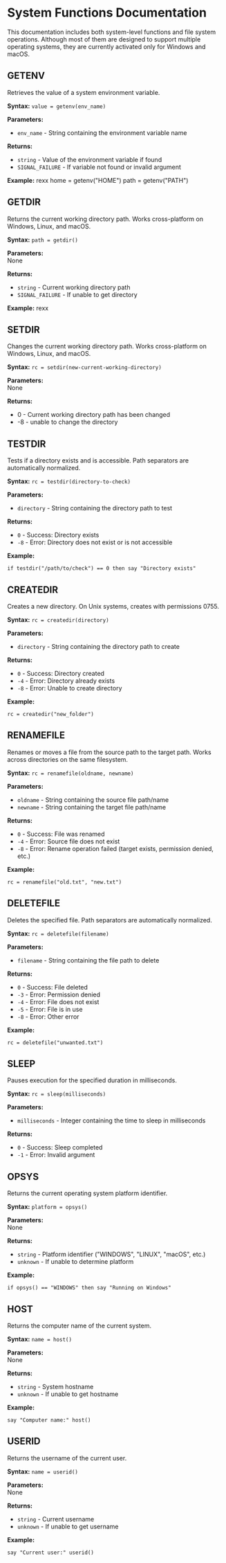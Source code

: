 # System Functions Documentation
This documentation includes both system-level functions and file system operations.
Although most of them are designed to support multiple operating systems, they are currently activated only for Windows and macOS.

## GETENV
Retrieves the value of a system environment variable.

**Syntax:** `value = getenv(env_name)`

**Parameters:**
- `env_name` - String containing the environment variable name

**Returns:**
- `string` - Value of the environment variable if found
- `SIGNAL_FAILURE` - If variable not found or invalid argument

**Example:**
rexx
home = getenv("HOME")
path = getenv("PATH")

## GETDIR
Returns the current working directory path. Works cross-platform on Windows, Linux, and macOS.

**Syntax:** `path = getdir()`

**Parameters:**  
None

**Returns:**
- `string` - Current working directory path
- `SIGNAL_FAILURE` - If unable to get directory

**Example:**
rexx

## SETDIR
Changes the current working directory path. Works cross-platform on Windows, Linux, and macOS.

**Syntax:** `rc = setdir(new-current-working-directory)`

**Parameters:**  
None

**Returns:**
- 0  - Current working directory path has been changed
- -8 - unable to change the directory

## TESTDIR
Tests if a directory exists and is accessible. Path separators are automatically normalized.

**Syntax:** `rc = testdir(directory-to-check)`

**Parameters:**
- `directory` - String containing the directory path to test

**Returns:**
- `0` - Success: Directory exists
- `-8` - Error: Directory does not exist or is not accessible

**Example:**
```rexx
if testdir("/path/to/check") == 0 then say "Directory exists"
```

## CREATEDIR
Creates a new directory. On Unix systems, creates with permissions 0755.

**Syntax:** `rc = createdir(directory)`

**Parameters:**
- `directory` - String containing the directory path to create

**Returns:**
- `0` - Success: Directory created
- `-4` - Error: Directory already exists
- `-8` - Error: Unable to create directory

**Example:**
```rexx
rc = createdir("new_folder")
```

## RENAMEFILE
Renames or moves a file from the source path to the target path. Works across directories on the same filesystem.

**Syntax:** `rc = renamefile(oldname, newname)`

**Parameters:**
- `oldname` - String containing the source file path/name
- `newname` - String containing the target file path/name

**Returns:**
- `0` - Success: File was renamed
- `-4` - Error: Source file does not exist
- `-8` - Error: Rename operation failed (target exists, permission denied, etc.)

**Example:**
```rexx
rc = renamefile("old.txt", "new.txt")
```

## DELETEFILE
Deletes the specified file. Path separators are automatically normalized.

**Syntax:** `rc = deletefile(filename)`

**Parameters:**
- `filename` - String containing the file path to delete

**Returns:**
- `0` - Success: File deleted
- `-3` - Error: Permission denied
- `-4` - Error: File does not exist
- `-5` - Error: File is in use
- `-8` - Error: Other error

**Example:**
```rexx
rc = deletefile("unwanted.txt")
```
## SLEEP
Pauses execution for the specified duration in milliseconds.

**Syntax:** `rc = sleep(milliseconds)`

**Parameters:**
- `milliseconds` - Integer containing the time to sleep in milliseconds

**Returns:**
- `0` - Success: Sleep completed
- `-1` - Error: Invalid argument


## OPSYS
Returns the current operating system platform identifier.

**Syntax:** `platform = opsys()`

**Parameters:**  
None

**Returns:**
- `string`  - Platform identifier ("WINDOWS", "LINUX", "macOS", etc.)
- `unknown` - If unable to determine platform

**Example:**
```rexx
if opsys() == "WINDOWS" then say "Running on Windows"
```

## HOST
Returns the computer name of the current system.

**Syntax:** `name = host()`

**Parameters:**  
None

**Returns:**
- `string` - System hostname
- `unknown` - If unable to get hostname


**Example:**
```rexx
say "Computer name:" host()
```

## USERID
Returns the username of the current user.

**Syntax:** `name = userid()`

**Parameters:**  
None

**Returns:**
- `string`  - Current username
- `unknown` - If unable to get username

**Example:**
```rexx
say "Current user:" userid()
